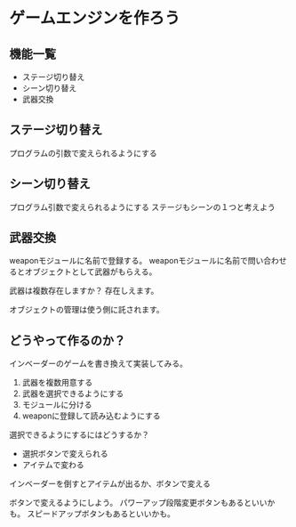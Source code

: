 # ゲームエンジンを作ろう

## 機能一覧

- ステージ切り替え
- シーン切り替え
- 武器交換

## ステージ切り替え

プログラムの引数で変えられるようにする

## シーン切り替え

プログラム引数で変えられるようにする
ステージもシーンの１つと考えよう

## 武器交換

weaponモジュールに名前で登録する。
weaponモジュールに名前で問い合わせるとオブジェクトとして武器がもらえる。

武器は複数存在しますか？
存在しえます。

オブジェクトの管理は使う側に託されます。

## どうやって作るのか？

インベーダーのゲームを書き換えて実装してみる。

1. 武器を複数用意する
2. 武器を選択できるようにする
3. モジュールに分ける
4. weaponに登録して読み込むようにする

選択できるようにするにはどうするか？
- 選択ボタンで変えられる
- アイテムで変わる

インベーダーを倒すとアイテムが出るか、ボタンで変える

ボタンで変えるようにしよう。
パワーアップ段階変更ボタンもあるといいかも。
スピードアップボタンもあるといいかも。


